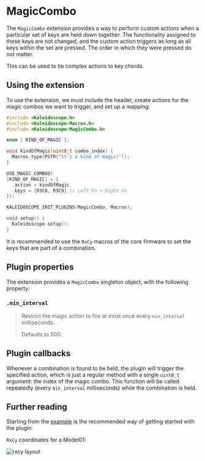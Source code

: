 # MagicCombo

The `MagicCombo` extension provides a way to perform custom actions when a
particular set of keys are held down together. The functionality assigned to
these keys are not changed, and the custom action triggers as long as all keys
within the set are pressed. The order in which they were pressed do not matter.

This can be used to tie complex actions to key chords.

## Using the extension

To use the extension, we must include the header, create actions for the magic
combos we want to trigger, and set up a mapping:

```c++
#include <Kaleidoscope.h>
#include <Kaleidoscope-Macros.h>
#include <Kaleidoscope-MagicCombo.h>

enum { KIND_OF_MAGIC };

void kindOfMagic(uint8_t combo_index) {
  Macros.type(PSTR("It's a kind of magic!"));
}

USE_MAGIC_COMBOS(
[KIND_OF_MAGIC] = {
  .action = kindOfMagic,
  .keys = {R3C6, R3C9} // Left Fn + Right Fn
});

KALEIDOSCOPE_INIT_PLUGINS(MagicCombo, Macros);

void setup() {
  Kaleidoscope.setup();
}
```

It is recommended to use the `RxCy` macros of the core firmware to set the keys
that are part of a combination.

## Plugin properties

The extension provides a `MagicCombo` singleton object, with the following
property:

### `.min_interval`

> Restrict the magic action to fire at most once every `min_interval`
> milliseconds.
>
> Defaults to 500.

## Plugin callbacks

Whenever a combination is found to be held, the plugin will trigger the
specified action, which is just a regular method with a single `uint8_t`
argument: the index of the magic combo. This function will be called repeatedly
(every `min_interval` milliseconds) while the combination is held.

## Further reading

Starting from the [example][plugin:example] is the recommended way of getting
started with the plugin.

`RxCy` coordinates for a Model01:

![rxcy layout](../hardware-devices/keyboardio/model01/model01_coordinates.png)

 [plugin:example]: ../../examples/Keystrokes/MagicCombo/MagicCombo.ino
